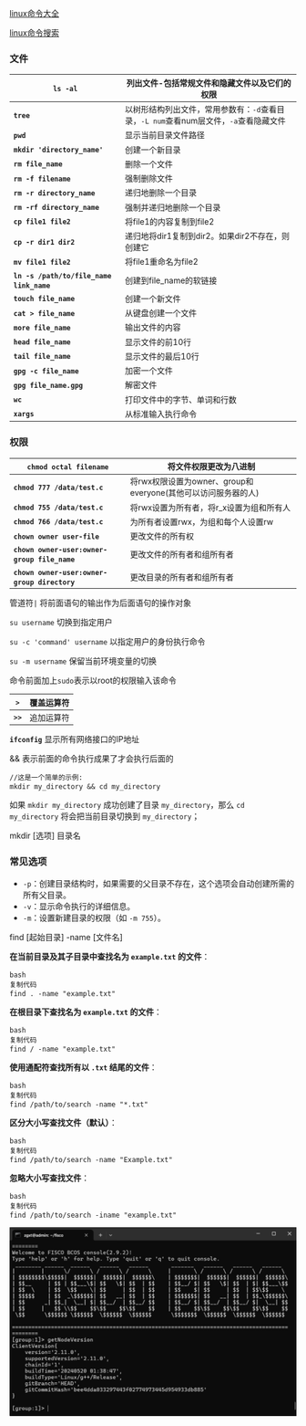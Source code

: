 [linux命令大全](https://www.linuxcool.com/)

[linux命令搜索](https://wangchujiang.com/linux-command/)





### 文件

| **`ls -al`**                             | 列出文件-包括常规文件和隐藏文件以及它们的权限                |
| ---------------------------------------- | ------------------------------------------------------------ |
| **`tree`**                               | 以树形结构列出文件，常用参数有：`-d`查看目录，`-L num`查看num层文件，`-a`查看隐藏文件 |
| **`pwd`**                                | 显示当前目录文件路径                                         |
| **`mkdir 'directory_name'`**             | 创建一个新目录                                               |
| **`rm file_name`**                       | 删除一个文件                                                 |
| **`rm -f filename`**                     | 强制删除文件                                                 |
| **`rm -r directory_name`**               | 递归地删除一个目录                                           |
| **`rm -rf directory_name`**              | 强制并递归地删除一个目录                                     |
| **`cp file1 file2`**                     | 将file1的内容复制到file2                                     |
| **`cp -r dir1 dir2`**                    | 递归地将dir1复制到dir2。如果dir2不存在，则创建它             |
| **`mv file1 file2`**                     | 将file1重命名为file2                                         |
| **`ln -s /path/to/file_name link_name`** | 创建到file_name的软链接                                      |
| **`touch file_name`**                    | 创建一个新文件                                               |
| **`cat > file_name`**                    | 从键盘创建一个文件                                           |
| **`more file_name`**                     | 输出文件的内容                                               |
| **`head file_name`**                     | 显示文件的前10行                                             |
| **`tail file_name`**                     | 显示文件的最后10行                                           |
| **`gpg -c file_name`**                   | 加密一个文件                                                 |
| **`gpg file_name.gpg`**                  | 解密文件                                                     |
| **`wc`**                                 | 打印文件中的字节、单词和行数                                 |
| **`xargs`**                              | 从标准输入执行命令                                           |



### 权限

| **`chmod octal filename`**                   | 将文件权限更改为八进制                                       |
| -------------------------------------------- | ------------------------------------------------------------ |
| **`chmod 777 /data/test.c`**                 | 将rwx权限设置为owner、group和everyone(其他可以访问服务器的人) |
| **`chmod 755 /data/test.c`**                 | 将rwx设置为所有者，将r_x设置为组和所有人                     |
| **`chmod 766 /data/test.c`**                 | 为所有者设置rwx，为组和每个人设置rw                          |
| **`chown owner user-file`**                  | 更改文件的所有权                                             |
| **`chown owner-user:owner-group file_name`** | 更改文件的所有者和组所有者                                   |
| **`chown owner-user:owner-group directory`** | 更改目录的所有者和组所有者                                   |



管道符`|`  将前面语句的输出作为后面语句的操作对象

`su username` 切换到指定用户

`su -c 'command' username` 以指定用户的身份执行命令

`su -m username` 保留当前环境变量的切换

命令前面加上`sudo`表示以root的权限输入该命令

| **`>`**  | 覆盖运算符 |
| -------- | ---------- |
| **`>>`** | 追加运算符 |

 **`ifconfig`**   显示所有网络接口的IP地址



&&   表示前面的命令执行成果了才会执行后面的

```linux
//这是一个简单的示例:
mkdir my_directory && cd my_directory
```

如果 `mkdir my_directory` 成功创建了目录 `my_directory`，那么 `cd my_directory` 将会把当前目录切换到 `my_directory`；



mkdir [选项] 目录名

### 常见选项

- `-p`：创建目录结构时，如果需要的父目录不存在，这个选项会自动创建所需的所有父目录。
- `-v`：显示命令执行的详细信息。
- `-m`：设置新建目录的权限（如 `-m 755`）。







find [起始目录] -name [文件名]

**在当前目录及其子目录中查找名为 `example.txt` 的文件**：

```
bash
复制代码
find . -name "example.txt"
```

**在根目录下查找名为 `example.txt` 的文件**：

```
bash
复制代码
find / -name "example.txt"
```

**使用通配符查找所有以 `.txt` 结尾的文件**：

```
bash
复制代码
find /path/to/search -name "*.txt"
```

**区分大小写查找文件（默认）**：

```
bash
复制代码
find /path/to/search -name "Example.txt"
```

**忽略大小写查找文件**：

```
bash
复制代码
find /path/to/search -iname "example.txt"
```

![image-20240720153811081](imgs/image-20240720153811081.png)
